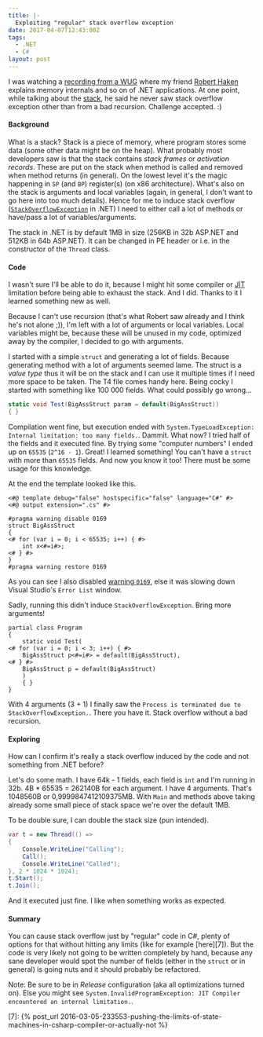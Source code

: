 ```yaml
---
title: |-
  Exploiting "regular" stack overflow exception
date: 2017-04-07T12:43:00Z
tags:
  - .NET
  - C#
layout: post
---
```

I was watching a [recording from a WUG][1] where my friend [Robert Haken][2] explains memory internals and so on of .NET applications. At one point, while talking about the [stack][3], he said he never saw stack overflow exception other than from a bad recursion. Challenge accepted. :)

<!-- excerpt -->

#### Background

What is a stack? Stack is a piece of memory, where program stores some data (some other data might be on the heap). What probably most developers saw is that the stack contains _stack frames_ or _activation records_. These are put on the stack when method is called and removed when method returns (in general). On the lowest level it's the magic happening in `SP` (and `BP`) register(s) (on x86 architecture). What's also on the stack is arguments and local variables (again, in general, I don't want to go here into too much details). Hence for me to induce stack overflow ([`StackOverflowException`][4] in .NET) I need to either call a lot of methods or have/pass a lot of variables/arguments.

The stack in .NET is by default 1MB in size (256KB in 32b ASP.NET and 512KB in 64b ASP.NET). It can be changed in PE header or i.e. in the constructor of the `Thread` class.

#### Code

I wasn't sure I'll be able to do it, because I might hit some compiler or [JIT][5] limitation before being able to exhaust the stack. And I did. Thanks to it I learned something new as well.

Because I can't use recursion (that's what Robert saw already and I think he's not alone ;)), I'm left with a lot of arguments or local variables. Local variables might be, because these will be unused in my code, optimized away by the compiler, I decided to go with arguments.

I started with a simple `struct` and generating a lot of fields. Because generating method with a lot of arguments seemed lame. The struct is a _value type_ thus it will be on the stack and I can use it multiple times if I need more space to be taken. The T4 file comes handy here. Being cocky I started with something like 100 000 fields. What could possibly go wrong...

```csharp
static void Test(BigAssStruct param = default(BigAssStruct))
{ }
```

Compilation went fine, but execution ended with `System.TypeLoadException: Internal limitation: too many fields.`. Dammit. What now? I tried half of the fields and it executed fine. By trying some "computer numbers" I ended up on `65535` (`2^16 - 1`). Great! I learned something! You can't have a `struct` with more than `65535` fields. And now you know it too! There must be some usage for this knowledge.

At the end the template looked like this.

```text
<#@ template debug="false" hostspecific="false" language="C#" #>
<#@ output extension=".cs" #>

#pragma warning disable 0169
struct BigAssStruct
{
<# for (var i = 0; i < 65535; i++) { #>
    int x<#=i#>;
<# } #>
}
#pragma warning restore 0169
```

As you can see I also disabled [warning `0169`][6], else it was slowing down Visual Studio's `Error List` window.

Sadly, running this didn't induce `StackOverflowException`. Bring more arguments!

```text
partial class Program
{
    static void Test(
<# for (var i = 0; i < 3; i++) { #>
    BigAssStruct p<#=i#> = default(BigAssStruct),
<# } #>
    BigAssStruct p = default(BigAssStruct)
    )
    { }
}
```

With 4 arguments (3 + 1) I finally saw the `Process is terminated due to StackOverflowException.`. There you have it. Stack overflow without a bad recursion.

#### Exploring

How can I confirm it's really a stack overflow induced by the code and not something from .NET before?

Let's do some math. I have 64k - 1 fields, each field is `int` and I'm running in 32b. 4B * 65535 = 262140B for each argument. I have 4 arguments. That's 1048560B or 0,9999847412109375MB. With `Main` and methods above taking already some small piece of stack space we're over the default 1MB.

To be double sure, I can double the stack size (pun intended).

```csharp
var t = new Thread(() =>
{
    Console.WriteLine("Calling");
    Call();
    Console.WriteLine("Called");
}, 2 * 1024 * 1024);
t.Start();
t.Join();
```

And it executed just fine. I like when something works as expected.

#### Summary

You can cause stack overflow just by "regular" code in C#, plenty of options for that without hitting any limits (like for example [here][7]). But the code is very likely not going to be written completely by hand, because any sane developer would spot the number of fields (either in the `struct` or in general) is going nuts and it should probably be refactored.

Note: Be sure to be in _Release_ configuration (aka all optimizations turned on). Else you might see `System.InvalidProgramException: JIT Compiler encountered an internal limitation.`.

[1]: https://www.wug.cz/zaznamy/322--NET-Memory-Internals-WinDbg
[2]: https://knowledge-base.havit.cz/author/roberthaken/
[3]: https://en.wikipedia.org/wiki/Call_stack
[4]: https://msdn.microsoft.com/en-us/library/system.stackoverflowexception%28v=vs.110%29.aspx
[5]: https://en.wikipedia.org/wiki/Just-in-time_compilation
[6]: https://msdn.microsoft.com/en-us/library/x7sk421w.aspx
[7]: {% post_url 2016-03-05-233553-pushing-the-limits-of-state-machines-in-csharp-compiler-or-actually-not %}

